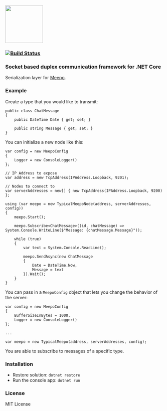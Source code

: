 # <img src ="https://rawgit.com/GowenGit/typical-meepo/master/Assets/TypicalMeepo%20Logo.svg" height="120px"/>

### [![Build Status](https://travis-ci.org/GowenGit/typical-meepo.svg?branch=master)](https://travis-ci.org/GowenGit/typical-meepo)

### Socket based duplex communication framework for .NET Core

Serialization layer for [Meepo](https://github.com/GowenGit/Meepo).

### Example

Create a type that you would like to transmit:

```
public class ChatMessage
{
    public DateTime Date { get; set; }

    public string Message { get; set; }
}
```

You can initialize a new node like this:

```
var config = new MeepoConfig
{
    Logger = new ConsoleLogger()
};

// IP Address to expose
var address = new TcpAddress(IPAddress.Loopback, 9201);

// Nodes to connect to
var serverAddresses = new[] { new TcpAddress(IPAddress.Loopback, 9200) };

using (var meepo = new TypicalMeepoNode(address, serverAddresses, config))
{
    meepo.Start();

    meepo.Subscribe<ChatMessage>((id, chatMessage) => System.Console.WriteLine($"Message: {chatMessage.Message}"));

    while (true)
    {
        var text = System.Console.ReadLine();

        meepo.SendAsync(new ChatMessage
        {
            Date = DateTime.Now,
            Message = text
        }).Wait();
    }
}
```

You can pass in a `MeepoConfig` object that lets you change the behavior of the server:

```
var config = new MeepoConfig
{
    BufferSizeInBytes = 1000,
    Logger = new ConsoleLogger()
};

...

var meepo = new TypicalMeepo(address, serverAddresses, config);
```

You are able to subscribe to messages of a specific type.

### Installation

* Restore solution: `dotnet restore`
* Run the console app: `dotnet run`

### License

MIT License